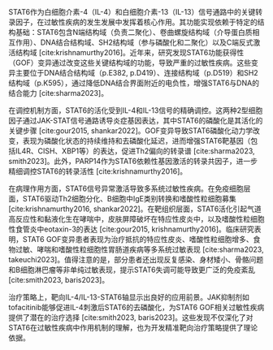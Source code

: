 STAT6作为白细胞介素-4（IL-4）和白细胞介素-13（IL-13）信号通路中的关键转录因子，在过敏性疾病的发生发展中发挥着核心作用。其功能实现依赖于特定的结构基础：STAT6包含N端结构域（负责二聚化）、卷曲螺旋结构域（介导蛋白质相互作用）、DNA结合结构域、SH2结构域（参与磷酸化和二聚化）以及C端反式激活结构域 [cite:krishnamurthy2016]。近年来，研究发现STAT6功能获得性（GOF）变异通过改变这些关键结构域的功能，导致严重的过敏性疾病。这些变异主要位于DNA结合结构域（p.E382, p.D419）、连接结构域（p.D519）和SH2结构域（p.K595），通过降低DNA结合界面附近的电负性，增强STAT6与DNA的结合能力 [cite:sharma2023]。

在调控机制方面，STAT6的活化受到IL-4和IL-13信号的精确调控。这两种2型细胞因子通过JAK-STAT信号通路诱导炎症基因表达，其中STAT6的磷酸化是其活化的关键步骤 [cite:gour2015, shankar2022]。GOF变异导致STAT6磷酸化动力学改变，表现为磷酸化状态的持续维持和去磷酸化延迟，进而增强STAT6靶基因（包括IL4R、CISH、XBP1等）的表达，促进Th2偏向的转录谱 [cite:sharma2023, smith2023]。此外，PARP14作为STAT6依赖性基因激活的转录共因子，进一步精细调控STAT6的转录活性 [cite:krishnamurthy2016]。

在病理作用方面，STAT6信号异常激活导致多系统过敏性疾病。在免疫细胞层面，STAT6驱动Th2细胞分化、B细胞中IgE类别转换和嗜酸性粒细胞募集 [cite:krishnamurthy2016, shankar2022]。在靶组织层面，STAT6活化引起气道高反应性和黏液化生在哮喘中，皮肤屏障破坏在特应性皮炎中，以及嗜酸性粒细胞性食管炎中eotaxin-3的表达 [cite:gour2015, krishnamurthy2016]。临床研究表明，STAT6 GOF变异患者表现为治疗抵抗的特应性皮炎、嗜酸性粒细胞增多、食物过敏、哮喘和嗜酸性粒细胞性胃肠道疾病等多系统过敏表现 [cite:sharma2023, takeuchi2023]。值得注意的是，部分患者还出现反复感染、身材矮小、骨骼问题和B细胞淋巴瘤等非单纯过敏表现，提示STAT6失调可能导致更广泛的免疫紊乱 [cite:smith2023, baris2023]。

治疗策略上，靶向IL-4/IL-13-STAT6轴显示出良好的应用前景。JAK抑制剂如tofacitinib能够促进IL-4刺激后STAT6的去磷酸化，为STAT6 GOF相关过敏性疾病提供了潜在的治疗选择 [cite:smith2023, baris2023]。这些发现不仅深化了对STAT6在过敏性疾病中作用机制的理解，也为开发精准靶向治疗策略提供了理论依据。